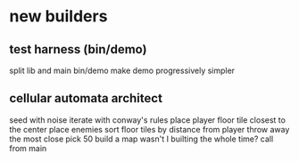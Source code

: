 # new builders

## test harness (bin/demo)

split lib and main
bin/demo
make demo progressively simpler

## cellular automata architect

seed with noise
iterate with conway's rules
place player
    floor tile closest to the center
place enemies
    sort floor tiles by distance from player
    throw away the most close
    pick 50
build a map
    wasn't I builting the whole time?
call from main
